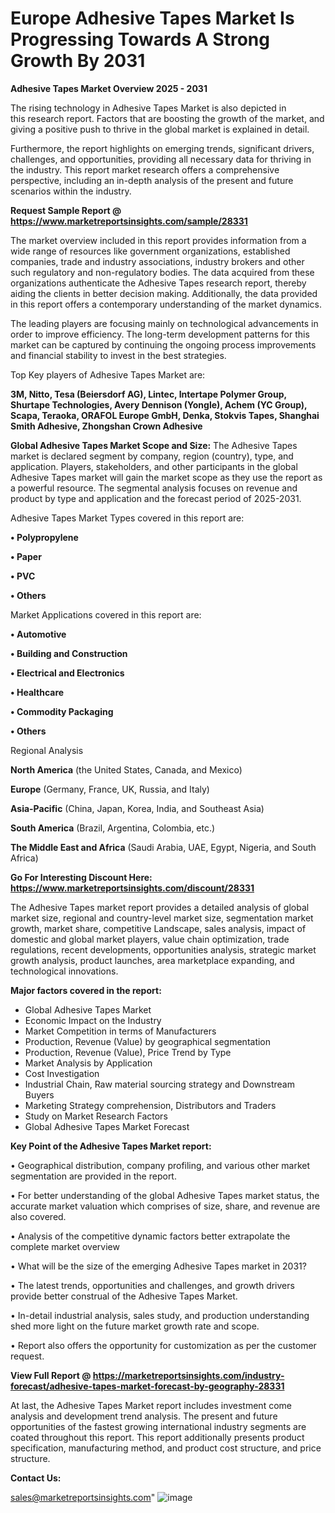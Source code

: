 # Europe Adhesive Tapes Market Is Progressing Towards A Strong Growth By 2031

<Strong> Adhesive Tapes Market Overview 2025 - 2031</strong>

The rising technology in Adhesive Tapes Market is also depicted in this research report. Factors that are boosting the growth of the market, and giving a positive push to thrive in the global market is explained in detail.

Furthermore, the report highlights on emerging trends, significant drivers, challenges, and opportunities, providing all necessary data for thriving in the industry. This report market research offers a comprehensive perspective, including an in-depth analysis of the present and future scenarios within the industry.

<strong>Request Sample Report @ <a href=https://www.marketreportsinsights.com/sample/28331>https://www.marketreportsinsights.com/sample/28331</a></strong>

The market overview included in this report provides information from a wide range of resources like government organizations, established companies, trade and industry associations, industry brokers and other such regulatory and non-regulatory bodies. The data acquired from these organizations authenticate the Adhesive Tapes research report, thereby aiding the clients in better decision making. Additionally, the data provided in this report offers a contemporary understanding of the market dynamics.

The leading players are focusing mainly on technological advancements in order to improve efficiency. The long-term development patterns for this market can be captured by continuing the ongoing process improvements and financial stability to invest in the best strategies.

Top Key players of Adhesive Tapes Market are:

<strong>3M, Nitto, Tesa (Beiersdorf AG), Lintec, Intertape Polymer Group, Shurtape Technologies, Avery Dennison (Yongle), Achem (YC Group), Scapa, Teraoka, ORAFOL Europe GmbH, Denka, Stokvis Tapes, Shanghai Smith Adhesive, Zhongshan Crown Adhesive</strong>

<strong><b>Global Adhesive Tapes Market Scope and Size:</b></strong>
The Adhesive Tapes market is declared segment by company, region (country), type, and application. Players, stakeholders, and other participants in the global Adhesive Tapes market will gain the market scope as they use the report as a powerful resource. The segmental analysis focuses on revenue and product by type and application and the forecast period of 2025-2031.

Adhesive Tapes Market Types covered in this report are:

<strong>• Polypropylene

• Paper

• PVC

• Others</strong>

Market Applications covered in this report are:

<strong>• Automotive

• Building and Construction

• Electrical and Electronics

• Healthcare

• Commodity Packaging

• Others</strong> 

Regional Analysis

<strong>North America</strong> (the United States, Canada, and Mexico)

<strong>Europe</strong> (Germany, France, UK, Russia, and Italy)

<strong>Asia-Pacific</strong> (China, Japan, Korea, India, and Southeast Asia)

<strong>South America</strong> (Brazil, Argentina, Colombia, etc.)

<strong>The Middle East and Africa</strong> (Saudi Arabia, UAE, Egypt, Nigeria, and South Africa)

<strong>Go For Interesting Discount Here: <a href=https://www.marketreportsinsights.com/discount/28331>https://www.marketreportsinsights.com/discount/28331</a></strong>

The Adhesive Tapes market report provides a detailed analysis of global market size, regional and country-level market size, segmentation market growth, market share, competitive Landscape, sales analysis, impact of domestic and global market players, value chain optimization, trade regulations, recent developments, opportunities analysis, strategic market growth analysis, product launches, area marketplace expanding, and technological innovations.

<strong><b>Major factors covered in the report:</b></strong>
<ul>
  <li>Global Adhesive Tapes Market </li>
  <li>Economic Impact on the Industry</li>
  <li>Market Competition in terms of Manufacturers</li>
  <li>Production, Revenue (Value) by geographical segmentation</li>
  <li>Production, Revenue (Value), Price Trend by Type</li>
  <li>Market Analysis by Application</li>
  <li>Cost Investigation</li>
  <li>Industrial Chain, Raw material sourcing strategy and Downstream Buyers</li>
  <li>Marketing Strategy comprehension, Distributors and Traders</li>
  <li>Study on Market Research Factors</li>
  <li>Global Adhesive Tapes Market Forecast</li>
</ul>

<strong><b>Key Point of the Adhesive Tapes Market report:</b></strong>

• Geographical distribution, company profiling, and various other market segmentation are provided in the report.

• For better understanding of the global Adhesive Tapes market status, the accurate market valuation which comprises of size, share, and revenue are also covered.

• Analysis of the competitive dynamic factors better extrapolate the complete market overview

• What will be the size of the emerging Adhesive Tapes market in 2031?

• The latest trends, opportunities and challenges, and growth drivers provide better construal of the Adhesive Tapes Market.

• In-detail industrial analysis, sales study, and production understanding shed more light on the future market growth rate and scope.

• Report also offers the opportunity for customization as per the customer request.

<strong><b>View Full Report @ <a href=https://marketreportsinsights.com/industry-forecast/adhesive-tapes-market-forecast-by-geography-28331>https://marketreportsinsights.com/industry-forecast/adhesive-tapes-market-forecast-by-geography-28331</a></b></strong>


At last, the Adhesive Tapes Market report includes investment come analysis and development trend analysis. The present and future opportunities of the fastest growing international industry segments are coated throughout this report. This report additionally presents product specification, manufacturing method, and product cost structure, and price structure.

<strong>Contact Us:</strong>

sales@marketreportsinsights.com"
![image](https://github.com/user-attachments/assets/ccff51e6-72a4-43aa-bd3f-aef5ee03e457)
